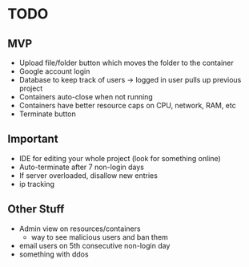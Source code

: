 # TODO

## MVP

- Upload file/folder button which moves the folder to the container
- Google account login
- Database to keep track of users -> logged in user pulls up previous project
- Containers auto-close when not running
- Containers have better resource caps on CPU, network, RAM, etc
- Terminate button

## Important

- IDE for editing your whole project (look for something online)
- Auto-terminate after 7 non-login days
- If server overloaded, disallow new entries
- ip tracking

## Other Stuff

- Admin view on resources/containers
    - way to see malicious users and ban them
- email users on 5th consecutive non-login day
- something with ddos